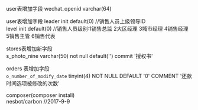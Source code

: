 user表增加字段
wechat_openid varchar(64)

user表增加字段
leader init default(0) //销售人员上级领导ID    
level init default(0) //销售人员级别:1销售总监 2大区经理 3城市经理 4销售经理 5销售主管 6销售代表     

stores表增加新字段    
s_photo_nine varchar(50) not null default('') commit '授权书'    

orders 表增加字段    
`o_number_of_modify_date` tinyint(4) NOT NULL DEFAULT '0' COMMENT '还款时间选项被修改的次数'    

composer(composer install)    
nesbot/carbon  //2017-9-9